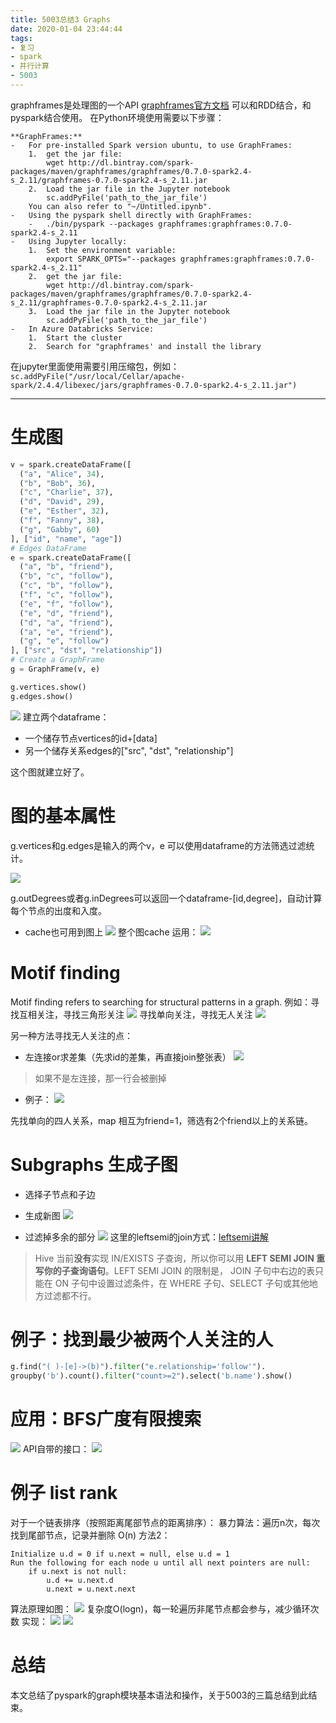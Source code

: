 ```yaml
---
title: 5003总结3 Graphs
date: 2020-01-04 23:44:44
tags:
- 复习 
- spark
- 并行计算
- 5003
---
```


graphframes是处理图的一个API [graphframes官方文档](https://graphframes.github.io/graphframes/docs/_site/index.html)
可以和RDD结合，和pyspark结合使用。
在Python环境使用需要以下步骤：
```
**GraphFrames:**
-   For pre-installed Spark version ubuntu, to use GraphFrames:
    1.  get the jar file:  
        wget http://dl.bintray.com/spark-packages/maven/graphframes/graphframes/0.7.0-spark2.4-s_2.11/graphframes-0.7.0-spark2.4-s_2.11.jar
    2.  Load the jar file in the Jupyter notebook  
        sc.addPyFile('path_to_the_jar_file')
    You can also refer to "~/Untitled.ipynb".
-   Using the pyspark shell directly with GraphFrames:
    -   ./bin/pyspark --packages graphframes:graphframes:0.7.0-spark2.4-s_2.11
-   Using Jupyter locally:
    1.  Set the environment variable:  
        export SPARK_OPTS="--packages graphframes:graphframes:0.7.0-spark2.4-s_2.11"
    2.  get the jar file:  
        wget http://dl.bintray.com/spark-packages/maven/graphframes/graphframes/0.7.0-spark2.4-s_2.11/graphframes-0.7.0-spark2.4-s_2.11.jar
    3.  Load the jar file in the Jupyter notebook  
        sc.addPyFile('path_to_the_jar_file')
-   In Azure Databricks Service:
    1.  Start the cluster
    2.  Search for "graphframes' and install the library
```

在jupyter里面使用需要引用压缩包，例如：
`sc.addPyFile("/usr/local/Cellar/apache-spark/2.4.4/libexec/jars/graphframes-0.7.0-spark2.4-s_2.11.jar")`


---
# 生成图
```py
v = spark.createDataFrame([
  ("a", "Alice", 34),
  ("b", "Bob", 36),
  ("c", "Charlie", 37),
  ("d", "David", 29),
  ("e", "Esther", 32),
  ("f", "Fanny", 38),
  ("g", "Gabby", 60)
], ["id", "name", "age"])
# Edges DataFrame
e = spark.createDataFrame([
  ("a", "b", "friend"),
  ("b", "c", "follow"),
  ("c", "b", "follow"),
  ("f", "c", "follow"),
  ("e", "f", "follow"),
  ("e", "d", "friend"),
  ("d", "a", "friend"),
  ("a", "e", "friend"),
  ("g", "e", "follow")
], ["src", "dst", "relationship"])
# Create a GraphFrame
g = GraphFrame(v, e)

g.vertices.show()
g.edges.show()
```
![](https://liyuanimage.oss-cn-beijing.aliyuncs.com/img/20191123161350.png)
建立两个dataframe：
- 一个储存节点vertices的id+[data]
- 另一个储存关系edges的["src", "dst", "relationship"]

这个图就建立好了。
# 图的基本属性
g.vertices和g.edges是输入的两个v，e 可以使用dataframe的方法筛选过滤统计。

![](https://liyuanimage.oss-cn-beijing.aliyuncs.com/img/20191123140805.png)

g.outDegrees或者g.inDegrees可以返回一个dataframe-[id,degree]，自动计算每个节点的出度和入度。
- cache也可用到图上
![](https://liyuanimage.oss-cn-beijing.aliyuncs.com/img/20191123141021.png)
整个图cache 运用：
![](https://liyuanimage.oss-cn-beijing.aliyuncs.com/img/20191123144609.png)
# Motif finding

Motif finding refers to searching for structural patterns in a graph.
例如：寻找互相关注，寻找三角形关注
![](https://liyuanimage.oss-cn-beijing.aliyuncs.com/img/20191123145700.png)
寻找单向关注，寻找无人关注
![](https://liyuanimage.oss-cn-beijing.aliyuncs.com/img/20191123145801.png)

另一种方法寻找无人关注的点：
- 左连接or求差集（先求id的差集，再直接join整张表）
![](https://liyuanimage.oss-cn-beijing.aliyuncs.com/img/20191123150855.png)
> 如果不是左连接，那一行会被删掉

- 例子：
![](https://liyuanimage.oss-cn-beijing.aliyuncs.com/img/20191123151645.png)

先找单向的四人关系，map 相互为friend=1，筛选有2个friend以上的关系链。

# Subgraphs 生成子图
- 选择子节点和子边
- 生成新图
![](https://liyuanimage.oss-cn-beijing.aliyuncs.com/img/20191123152823.png)

- 过滤掉多余的部分
![](https://liyuanimage.oss-cn-beijing.aliyuncs.com/img/20191123153344.png)
这里的leftsemi的join方式：[leftsemi讲解](https://blog.csdn.net/zhaoxz128/article/details/80784188)
> Hive 当前**没有**实现 IN/EXISTS 子查询，所以你可以用 **LEFT SEMI JOIN 重写你的子查询语句**。LEFT SEMI JOIN 的限制是， JOIN 子句中右边的表只能在  ON 子句中设置过滤条件，在 WHERE 子句、SELECT 子句或其他地方过滤都不行。
# 例子：找到最少被两个人关注的人
```py
g.find("( )-[e]->(b)").filter("e.relationship='follow'").
groupby('b').count().filter("count>=2").select('b.name').show()

```


# 应用：BFS广度有限搜索

![](https://liyuanimage.oss-cn-beijing.aliyuncs.com/img/20191123161040.png)
API自带的接口：
![](https://liyuanimage.oss-cn-beijing.aliyuncs.com/img/20191123161117.png)

# 例子 list rank
对于一个链表排序（按照距离尾部节点的距离排序）：
暴力算法：遍历n次，每次找到尾部节点，记录并删除 O(n)
方法2：
```
Initialize u.d = 0 if u.next = null, else u.d = 1
Run the following for each node u until all next pointers are null:
	if u.next is not null: 
		u.d += u.next.d 
		u.next = u.next.next
```
算法原理如图：
![](https://liyuanimage.oss-cn-beijing.aliyuncs.com/img/20191123170545.png)
复杂度O(logn)，每一轮遍历非尾节点都会参与，减少循环次数
 实现：
 ![](https://liyuanimage.oss-cn-beijing.aliyuncs.com/img/20191123170704.png)
 ![](https://liyuanimage.oss-cn-beijing.aliyuncs.com/img/20191123170718.png)





# 总结
本文总结了pyspark的graph模块基本语法和操作，关于5003的三篇总结到此结束。